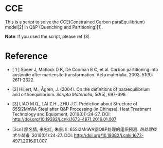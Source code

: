 # CCE

This is a script to solve the CCE(Constrained Carbon paraEquilibrium) model[2] in Q&P (Quenching and Partitioning)[1].

**Note**: If you used the script, please ref [3].

# Reference

- [ 1 ] Speer J, Matlock D K, De Cooman B C, et al. Carbon partitioning into austenite after martensite transformation. Acta materialia, 2003, 51(9): 2611-2622.


- [2] Hillert, M.,  Ågren, J. (2004). On the definitions of paraequilibrium and orthoequilibrium. *Scripta Materialia*, *50*(5), 697-699.
- [3] LIAO M.Q., LAI Z.H., ZHU J.C. Prediction about Structure of 65Si2MnWA Steel after Q&P Processing (in Chinese). Heat Treatment Technology and Equipment, 2016(01):24-27. DOI: http://doi.org/10.19382/j.cnki.1673-4971.2016.01.007
- [3cn] 廖名情, 来忠红, 朱景川. 65Si2MnWA钢Q&P处理的组织预测. *热处理技术与装备*, 2016(01):24-27.  DOI: http://doi.org/10.19382/j.cnki.1673-4971.2016.01.007